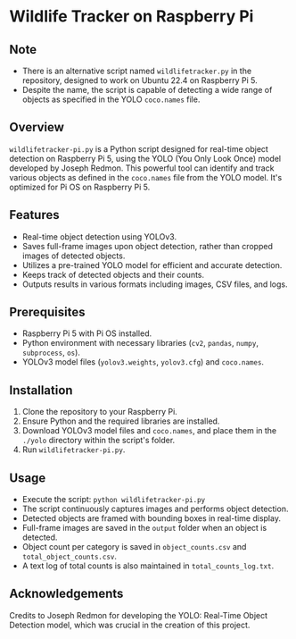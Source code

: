 # Wildlife Tracker on Raspberry Pi

## Note
- There is an alternative script named `wildlifetracker.py` in the repository, designed to work on Ubuntu 22.4 on Raspberry Pi 5.
- Despite the name, the script is capable of detecting a wide range of objects as specified in the YOLO `coco.names` file.

## Overview
`wildlifetracker-pi.py` is a Python script designed for real-time object detection on Raspberry Pi 5, using the YOLO (You Only Look Once) model developed by Joseph Redmon. This powerful tool can identify and track various objects as defined in the `coco.names` file from the YOLO model. It's optimized for Pi OS on Raspberry Pi 5.

## Features
- Real-time object detection using YOLOv3.
- Saves full-frame images upon object detection, rather than cropped images of detected objects.
- Utilizes a pre-trained YOLO model for efficient and accurate detection.
- Keeps track of detected objects and their counts.
- Outputs results in various formats including images, CSV files, and logs.

## Prerequisites
- Raspberry Pi 5 with Pi OS installed.
- Python environment with necessary libraries (`cv2`, `pandas`, `numpy`, `subprocess`, `os`).
- YOLOv3 model files (`yolov3.weights`, `yolov3.cfg`) and `coco.names`.

## Installation
1. Clone the repository to your Raspberry Pi.
2. Ensure Python and the required libraries are installed.
3. Download YOLOv3 model files and `coco.names`, and place them in the `./yolo` directory within the script's folder.
4. Run `wildlifetracker-pi.py`.

## Usage
- Execute the script: `python wildlifetracker-pi.py`
- The script continuously captures images and performs object detection.
- Detected objects are framed with bounding boxes in real-time display.
- Full-frame images are saved in the `output` folder when an object is detected.
- Object count per category is saved in `object_counts.csv` and `total_object_counts.csv`.
- A text log of total counts is also maintained in `total_counts_log.txt`.

## Acknowledgements
Credits to Joseph Redmon for developing the YOLO: Real-Time Object Detection model, which was crucial in the creation of this project.


